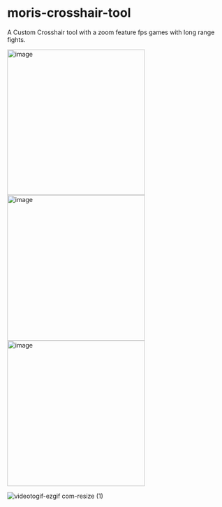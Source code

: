 # moris-crosshair-tool
A Custom Crosshair tool with a zoom feature fps games with long range fights.

<img width="315" height="333" alt="image" src="https://github.com/user-attachments/assets/5acd1edc-ac59-4706-9b01-6706cf173337" />
<img width="315" height="333" alt="image" src="https://github.com/user-attachments/assets/bd2e1e90-226b-4379-bb7c-de5308e663f0" />
<img width="315" height="333" alt="image" src="https://github.com/user-attachments/assets/d4a2d708-0ca0-400f-a310-499e931aae48" />

![videotogif-ezgif com-resize (1)](https://github.com/user-attachments/assets/4bf8b3b6-3198-4950-bf20-6b272127e689)
